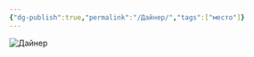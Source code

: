 ```yaml
---
{"dg-publish":true,"permalink":"/Дайнер/","tags":["место"]}
---
```



![Дайнер](https://foundry.owlbeardm.com/dresden/spoilers/photo_2023-11-23_18-51-31.jpg)